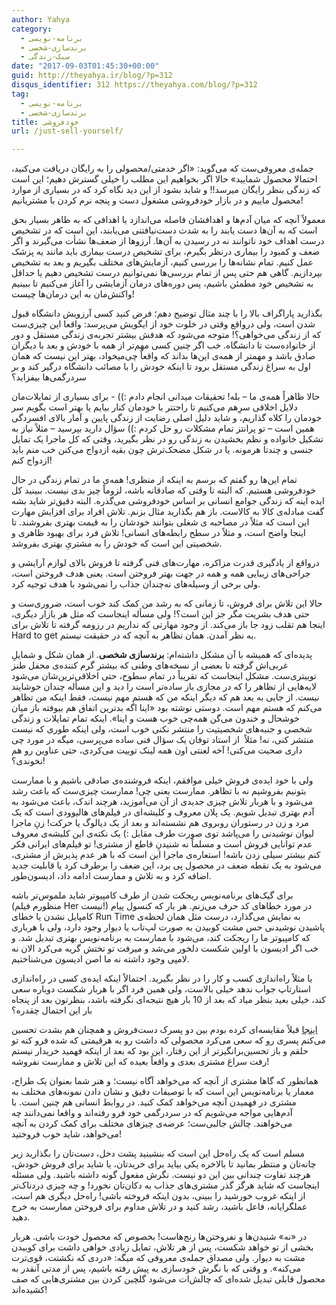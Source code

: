 ```yaml
---
author: Yahya
category:
  - برنامه-نویسی
  - برندسازی-شخصی
  - سبک-زندگی
date: "2017-09-03T01:45:30+00:00"
guid: http://theyahya.ir/blog/?p=312
disqus_identifier: 312 https://theyahya.com/blog/?p=312
tag:
  - برنامه-نویسی
  - برندسازی-شخصی
title: خودفروشی
url: /just-sell-yourself/

---
```

جمله‌ی معروفی‌ست که می‌گوید: «اگر خدمتی/محصولی را به رایگان دریافت می‌کنید، احتمالا محصول شمایید» حالا اگر بخواهیم این مطلب را خیلی گسترش دهیم؛ این است که زندگی بنظر رایگان میرسد!!‌ و شاید بشود از این دید نگاه کرد که در بسیاری از موارد محصول ماییم و در بازار خودفروشی مشغول دست و پنجه نرم کردن با مشتریانیم!

معمولاً آنچه که میان آدم‌ها و اهدافشان فاصله می‌اندازد یا اهدافی که به ظاهر بسیار بحق است که به آن‌ها دست یابند را به شدت دست‌نیافتنی می‌یابند، این است که در تشخیص درست اهداف خود ناتوانند نه در رسیدن به آن‌ها. آرزوها از ضعف‌ها نشأت می‌گیرند و اگر ضعف و کمبود را بیماری درنظر بگیرم، برای تشخیص درست بیماری باید مانند یه پزشک عمل کنیم. تمام نشانه‌ها را بررسی کنیم، آزمایش‌های مختلف بگیریم و بعد به تشخیص بپردازیم. گاهی‌ هم حتی پس از تمام بررسی‌ها نمی‌توانیم درست تشخیص دهیم یا حداقل به تشخیص خود مطمئن باشیم، پس دوره‌های درمان آزمایشی را آغاز می‌کنیم تا ببینیم واکنش‌مان به این درمان‌ها چیست!

بگذارید پاراگراف بالا را با چند مثال توضیح دهم؛ فرض کنید کسی آرزویش دانشگاه قبول شدن است، ولی در‌واقع وقتی در خلوت خود از ایگویش می‌پرسد:‌ واقعا این چیزی‌ست که از زندگی می‌خواهی؟! متوجه می‌شود که هدفش بیشتر تجربه‌ی زندگی مستقل و دور از خانواده‌ست تا دانشگاه. خب اگر چنین کسی مهم‌تر از همه با خودش و بعد با دیگران صادق باشد و مهمتر از همه‌ی این‌ها بداند که واقعاً چی‌میخواد، بهتر این نیست که همان اول به سراغ زندگی مستقل برود تا اینکه خودش را با مصائب دانشگاه درگیر کند و بر سردرگمی‌ها بیفزاید؟

حالا ظاهراً همه‌ی ما – بله! تحقیقات میدانی انجام دادم :)) \- برای بسیاری از تمایلات‌مان دلایل اخلاقی سرِهم می‌کنیم تا راحتتر با خودمان کنار بیایم یا بهتر است بگویم سر خودمان را کلاه گذاریم، و شاید دلیل اصلی رضایت از زندگی پایین و آمار بالای افسردگی همین است – تو پرانتز تمام مشکلات رو حل کردم :)) سؤال دارید بپرسید – مثلاً نیاز به تشکیل خانواده و نظم بخشیدن به زندگی رو در نظر بگیرید، وقتی که کل ماجرا یک تمایل جنسی و چندتا هرمونه. یا در شکل مضحک‌ترش چون بقیه ازدواج می‌کنن خب منم باید ازدواج کنم!

تمام این‌ها رو گفتم که برسم به اینکه از منظری! همه‌ی ما در تمام زندگی در حال خودفروشی هستیم. که البته تا وقتی که صادقانه باشه، لزوماً چیز بدی نیست. ببینید کل ایده‌ اینه که زندگی جوامع انسانی بر اساس خودفروشی می‌گذره. البته دقیق‌تر شاید بشه گفت مبادله‌ی کالا به کالاست. باز هم بگذارید مثال بزنم. تلاش افراد برای افزایش مهارت این است که مثلاً در مصاحبه ی شغلی بتوانند خودشان را به قیمت بهتری بفروشند. تا اینجا واضح است، و مثلاً در سطح رابطه‌های انسانی! تلاش فرد برای بهبود ظاهری و شخصیتی این است که خودش را به مشتریِ بهتری بفروشد.

در‌واقع از یادگیری قدرت مزاکره، مهارت‌های فنی گرفته تا فروش بالا‌ی لوازم آرایشی و جراحی‌های زیبایی همه و همه در جهت بهتر فروختن است. یعنی هدف فروختن است، ولی برخی از وسیله‌های نه‌چندان جذاب را نمی‌شود با هدف توجیه کرد.

حالا این تلاش برای فروش، تا زمانی که به رشد من کمک کند خوب است، ضروری‌ست و حتی هدف بشریت مگر جز این است؟! ولی مسأله اینجاست که مثل هر بازار دیگری، اینجا هم تقلب زود جا باز می‌کند. از وجود مهارتی که نداریم در رزومه گرفته تا تلاش برای Hard to get به نظر آمدن. همان تظاهر به آنچه که در حقیقت نیستم.

پدیده‌ای که همیشه با آن مشکل داشته‌ام: **برندسازی شخصی**. از همان شکل و شمایلِ غربی‌اش گرفته تا بعضی از نسخه‌های وطنی که بیشتر گرم کننده‌ی محفل طنز توییتری‌ست. مشکل اینجاست که تقریباً در تمام سطوح، حتی اخلاقی‌ترین‌شان می‌شود لایه‌هایی از تظاهر را که در مجازی باز ساده‌تر است را دید و این مسأله چندان خوشایند نیست. از جایی به بعد هم که دیگر اینکه من که هستم مهم نیست، فقط اینکه من تظاهر می‌کنم که هستم مهم است. دوستی نوشته بود «اینا اگه بدترین اتفاق هم بیوفته باز میان خوشحال و خندون می‌گن همه‌چی خوب هست و اینا». اینکه تمام تمایلات و زندگی شخصی و جنبه‌های شخصیتیت را منتشر نکنی خوب است، ولی اینکه طوری که نیست منتشر کنی، نه! مثلاً  از استاد توفان یک سؤال فنی ساده می‌پرسی، میگه در مورد چی داری صحبت می‌کنی! آخه لعنتی اون همه لینک توییت می‌کردی، حتی عناوین رو هم نخوندی؟!

ولی با خود ایده‌ی فروش خیلی موافقم، اینکه فروشنده‌ی صادقی باشیم و با ممارست بتونیم بفروشیم نه با تظاهر. ممارست یعنی چی! ممارست چیزی‌ست که باعث رشد می‌شود و با هربار تلاش چیزی جدیدی از آن می‌آموزید، هرچند اندک، باعث می‌شود به آدم بهتری تبدیل شویم. یک پلان معروف و کلیشه‌ای در فیلم‌های هالیوودی است که یک مرد و زن در رستوران روبروی هم نشسته‌اند و بعد از یک دیالوگ یا حرکت! زنِ ماجرا لیوان نوشیدنی را می‌پاشد توی صورت طرف مقابل :) یک نکته‌ی این کلیشه‌ی معروف عدم توانایی فروش است و مسلماً نه شنیدنِ قاطع از مشتری! تو فیلم‌های ایرانی فکر کنم بیشتر سیلی زدن باشه! استعاره‌ی ماجرا این است که با هر عدم پذیرش از مشتری، می‌شود به یک نقطه ضعف در محصول پی‌ برد، این ضعف را برطرف کرد یا قابلیت جدید اضافه کرد و به تلاش و ممارست ادامه داد، ادیسون‌طور.

برای گیک‌های برنامه‌نویس ریجکت شدن‌ از طرف کامپیوتر شاید ملموس‌تر باشه (منظورم فیلم Her نیست!) در مورد خطاهای کد حرف می‌زنم. هر بار که کنسول پیام کامپایل نشدن یا خطای Run Time به نمایش می‌گذارد، درست مثل همان لحظه‌ی پاشیدن نوشیدنی حس مشت کوبیدن به صورت لپ‌تاب یا دیوار وجود دارد، ولی با هرباری که کامپیوتر ما را ریجکت کند، می‌شود با ممارست به برنامه‌نویس بهتری تبدیل شد. و خب اگر ادیسون با اولین شکست دلخور می‌شد و میرفت تو تختش گریه می‌کرد الان نه لامپی وجود داشته نه ما اصن ادیسون می‌شناختیم.

یا مثلاً راه‌اندازی کسب و کار را در نظر بگیرید. احتمالاً اینکه ایده‌ی کسی در راه‌اندازی استارتاپ جواب ندهد خیلی بالاست، ولی همین فرد اگر با هربار شکست دوباره سعی کند، خیلی بعید بنظر میاد که بعد از 10 بار هیچ نتیجه‌ای نگرفته باشد، بنظرتون بعد از پنجاه بار این احتمال چقدره؟

[اینجا](/blog/a-story-of-tehran-and-paradise/) قبلاً مقایسه‌‌ای کرده بودم بین دو پسرک دست‌فروش و همچنان هم بشدت تحسین می‌کنم پسری رو که سعی می‌کرد محصولی که داشت رو به هرقیمتی که شده فرو کنه تو حلقم و باز تحسین‌برانگیزتر از این رفتار، این بود که بعد از اینکه فهمید خریدار نیستم رفت سراغ مشتری بعدی و واقعاً بعیده که این تلاش و ممارست نفروشه!

همانطور که گاها مشتری از آنچه که می‌خواهد آگاه نیست؛ و هنر شما بعنوان یک طراح، معمار یا برنامه‌نویس این است که با توصیفات دقیق و نشان دادن نمونه‌های مختلف به مشتری در فهمیدن آنچه می‌خواهد کمک کنید. در روابط انسانی هم چنین است. با آدم‌هایی مواجه می‌شویم که در سردرگمی خود فرو رفته‌اند و واقعا نمی‌دانند چه می‌خواهند. چالش جالبی‌ست؛ عرضه‌ی چیزهای مختلف برای کمک کردن به آنچه می‌خواهد، شاید خوب فروختید!

مسلم است که یک راه‌حل این است که بنشینید پشت دخل، دست‌‌تان را بگذارید زیر چانه‌تان و منتظر بمانید تا بالاخره یکی بیاید برای خریدتان، یا شاید برای فروش خودش، هرچند تفاوت چندانی بین این دو نیست. نگرش مفعول گونه داشته باشید. ولی مسئله اینجاست که شاید هرگز گذر مشتری‌های جذاب به دکان‌تان نخورد! و چه چیزی دردناک‌تر از اینکه غروب خورشید را ببینی، بدون اینکه فروخته باشی! راه‌حل دیگری هم است، عملگرایانه، فاعل باشید، رشد کنید و در تلاش مداوم برای فروختن ممارست به خرج دهید.

در «نه» شنیدن‌ها و نفروختن‌ها رنج‌هاست! بخصوص که محصول خودت باشی. هربار بخشی از تو خواهد شکست، پس از هر تلاش، تمایل زیادی خواهی داشت برای کوبیدن مشت به دیوار. ولی مصداق جمله‌ی معروفی که میگه: «دردی که نکشتت، قوی‌ترت می‌کنه». و وقتی که با نگرش خودسازی به پیش رفته باشیم، پس از مدتی آنقدر به محصول قابلی تبدیل شده‌ای که چالش‌ات می‌شود گلچین کردن بین مشتری‌هایی که صف کشیده‌اند!
